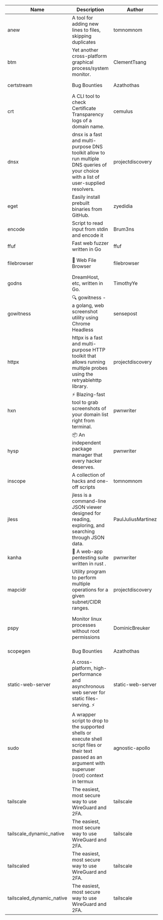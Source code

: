 | Name | Description | Author | Repository | Stars | Version | Updated | Size | SHA256SUM | B3SUM | Source | Language | License |
| ---- | ----------- | ------ | ---------- | ----- | ------- | ------- | ---- | --- | ------ | --------|-------- | ------- |
| anew | A tool for adding new lines to files, skipping duplicates | tomnomnom | [https://github.com/tomnomnom/anew](https://github.com/tomnomnom/anew) | 1147 | v0.1.1 | 2022-03-15T22:35:31Z | 1.48 MB | 48dab90e44070c2ab6129e9e27eae85b3da83e51d9e1f4079e9044d7e0ef2076 | d45236f07acbd491745918133d4b67fd2321b300527e53087ba98aa19b51d655 | https://bin.ajam.dev/arm64_v8a_Android/anew | Go | MIT License |
| btm | Yet another cross-platform graphical process/system monitor. | ClementTsang | [https://github.com/ClementTsang/bottom](https://github.com/ClementTsang/bottom) | 8345 | 0.9.6 | 2023-08-27T01:43:44Z | 3.25 MB | ed7a169d216c00a9f0b0f6afb1c4e9864cc39c434027168440dc1f8c7cac369a | 52dc0e8e0058bf2dbf1334e67ee6eb10f8d63f76d91af97bdc2049d4a4a59e86 | https://bin.ajam.dev/arm64_v8a_Android/btm | Rust | MIT License |
| certstream |  Bug Bounties | Azathothas | [https://github.com/Azathothas/Arsenal](https://github.com/Azathothas/Arsenal) | 14 | null |  | 4.76 MB | ac7f1b3b1f060a1144411563524ac2d6812a63546f7d65d09dc3a062e19abe56 | 99d09b4845ccff8c2467bc22d12b0a768e5318846cf69ee51b2a0c6394247161 | https://bin.ajam.dev/arm64_v8a_Android/certstream | Shell | null |
| crt | A CLI tool to check Certificate Transparency logs of a domain name. | cemulus | [https://github.com/cemulus/crt](https://github.com/cemulus/crt) | 64 | v0.1.0 | 2022-03-08T21:41:54Z | 4.85 MB | a8c1665b1bf992b9eb81be04955a7a941214c6f7d588d2fc0f40568464d959e8 | 8d55f741f1861c43c3d5fa5ccda4bd1aee601401281d7e4e333a496ad8edc8ca | https://bin.ajam.dev/arm64_v8a_Android/crt | Go | Apache License 2.0 |
| dnsx | dnsx is a fast and multi-purpose DNS toolkit allow to run multiple DNS queries of your choice with a list of user-supplied resolvers. | projectdiscovery | [https://github.com/projectdiscovery/dnsx](https://github.com/projectdiscovery/dnsx) | 1845 | v1.1.6 | 2023-11-11T19:20:44Z | 26.19 MB | 11fdd9dee8ec56a739eb56983dab13454630f19d8ab94f3b3aa8b5beaca8ec34 | bf30e3e434e0f9d0155abeeb4a50efb3635aa53104929a32906e6a034d87d135 | https://bin.ajam.dev/arm64_v8a_Android/dnsx | Go | MIT License |
| eget | Easily install prebuilt binaries from GitHub. | zyedidia | [https://github.com/zyedidia/eget](https://github.com/zyedidia/eget) | 683 | v1.3.3 | 2023-02-22T05:15:46Z | 6.8 MB | 39f5083d83b68f8b9a77b9e5b834e616849d7dd8dd2933c2a04a8a7bf0ce36b2 | 972bd1f38e4b86e0fa967c26c1ad6aca163c4d14f82cd560e0a2686f075e4fbe | https://bin.ajam.dev/arm64_v8a_Android/eget | Go | MIT License |
| encode | Script to read input from stdin and encode it | Brum3ns | [https://github.com/Brum3ns/encode](https://github.com/Brum3ns/encode) | 18 | null |  | 2.61 MB | 77b2bbc328807cc9837a41514af8f76443b98edb3b4b5e28c4ba94317e8cb3c9 | 84852137f2ae0132f04646aef7b9b841daf930769d311296a3991c239c24f273 | https://bin.ajam.dev/arm64_v8a_Android/encode | Go | MIT License |
| ffuf | Fast web fuzzer written in Go | ffuf | [https://github.com/ffuf/ffuf](https://github.com/ffuf/ffuf) | 10913 | v2.1.0 | 2023-09-16T12:23:19Z | 8.58 MB | d66d34c321d0e216f73baafcc00f62014025bdbc5e364a8cccc1e364fcd4843a | 4ab0ea7be02dffd1ee2d604d0ea8aa4cda06cefb9d29a5faa412705b1acab3bd | https://bin.ajam.dev/arm64_v8a_Android/ffuf | Go | MIT License |
| filebrowser | 📂 Web File Browser | filebrowser | [https://github.com/filebrowser/filebrowser](https://github.com/filebrowser/filebrowser) | 22530 | v2.27.0 | 2024-01-02T14:38:37Z | 13.94 MB | ee8337bdfa893ba1676c6837a2d921df01064fdf30a4d5e20e73831b333c2636 | befcfcf2083bb436215c69a466f641ac79498039d5243f39d8bdb739c669c4e3 | https://bin.ajam.dev/arm64_v8a_Android/filebrowser | Go | Apache License 2.0 |
| godns |  DreamHost, etc, written in Go. | TimothyYe | [https://github.com/TimothyYe/godns](https://github.com/TimothyYe/godns) | 1396 | v3.0.6 | 2024-01-25T15:49:38Z | 12.38 MB | 9c83927c4a2228b15485b7e30b21927b46ae0cfb922ecdfd3f2b39da7cc4b84b | c5f4dddb7e32138d2df475ce781ff35dc8c066c45af8ef8cdb760925110b490f | https://bin.ajam.dev/arm64_v8a_Android/godns | Go | Apache License 2.0 |
| gowitness | 🔍 gowitness - a golang, web screenshot utility using Chrome Headless | sensepost | [https://github.com/sensepost/gowitness](https://github.com/sensepost/gowitness) | 2562 | 2.5.1 | 2023-10-29T11:11:30Z | 27.22 MB | 3ff26ea9b3e5705fb6143ebfe2cfbfdfb461a019b92fc63e87ab4f7d15c3a94d | a22871a560f5e49f8ea1dde5e578d02ace0a24f08f09c2334215e73f2da80a4f | https://bin.ajam.dev/arm64_v8a_Android/gowitness | Go | GNU General Public License v3.0 |
| httpx | httpx is a fast and multi-purpose HTTP toolkit that allows running multiple probes using the retryablehttp library. | projectdiscovery | [https://github.com/projectdiscovery/httpx](https://github.com/projectdiscovery/httpx) | 6427 | v1.3.9 | 2024-01-24T11:17:45Z | 42.14 MB | 45cfefdbc43cb7869f313f100236da289fc6b7057ab8761f18b50adb99a2c6f2 | b1add9d59c17f6136e93eb2721111917b17e467f29fb2768b2ee2ee10159abb2 | https://bin.ajam.dev/arm64_v8a_Android/httpx | Go | MIT License |
| hxn | ⚡ Blazing-fast tool to grab screenshots of your domain list right from terminal. | pwnwriter | [https://github.com/pwnwriter/haylxon](https://github.com/pwnwriter/haylxon) | 354 | v0.1.10 | 2024-01-09T15:11:15Z | 6.23 MB | 3d3b297f066245bae589faa4dfef56cc4b048261e25da2a5f79e645dc94a0ca8 | d925a36645b7b18ffd8c70a39dfc0029780ca7f56a37918ad89a3eb739c5c8b6 | https://bin.ajam.dev/arm64_v8a_Android/hxn | Rust | MIT License |
| hysp | 📦 An independent package manager that every hacker deserves. | pwnwriter | [https://github.com/pwnwriter/hysp](https://github.com/pwnwriter/hysp) | 398 | v0.1.2 | 2023-12-13T15:03:18Z | 3.4 MB | 23f697644c2fbfdc3d95d7b1674d8728d1c8f2cf4db4a2b1e93786b9a980954a | 1da825cf3ed8a75879f699303a07a2a2be0ce7fa6d467d35422ea95599a2a28b | https://bin.ajam.dev/arm64_v8a_Android/hysp | Rust | MIT License |
| inscope | A collection of hacks and one-off scripts | tomnomnom | [https://github.com/tomnomnom/hacks](https://github.com/tomnomnom/hacks) | 1994 | null |  | 1.87 MB | e7028d44dd195890ce22b7d90ac6760eedcd09f95ad2fe38217e114f386a581c | 16739c3bbf9501a7b2b4b5a1aaff059e8ceb00ef7b6304ee7ef9ebdc79b73094 | https://bin.ajam.dev/arm64_v8a_Android/inscope | Go | null |
| jless | jless is a command-line JSON viewer designed for reading, exploring, and searching through JSON data. | PaulJuliusMartinez | [https://github.com/PaulJuliusMartinez/jless](https://github.com/PaulJuliusMartinez/jless) | 4336 | v0.9.0 | 2023-07-17T02:51:34Z | 1.83 MB | f95b2c666fcc770a829cc241b7ad2631bc41258d8afd9a9a0f5115635279098a | e54b6f5027f01876c0d6cff993c6e75a0be33eec0242601e2b969536ee99a627 | https://bin.ajam.dev/arm64_v8a_Android/jless | Rust | MIT License |
| kanha | 🦚 A web-app pentesting suite written in rust . | pwnwriter | [https://github.com/pwnwriter/kanha](https://github.com/pwnwriter/kanha) | 239 | v-v0.1.2 | 2023-10-17T16:42:52Z | 2.91 MB | e98b78edc697919a405311f1b4b317ffe0b6a6917eca32effa3c998529e29e4f | 16f9c9f6e31758be0255755f8066c843702e7c8a92383919b8760a116bfb5aff | https://bin.ajam.dev/arm64_v8a_Android/kanha | Rust | MIT License |
| mapcidr | Utility program to perform multiple operations for a given subnet/CIDR ranges. | projectdiscovery | [https://github.com/projectdiscovery/mapcidr](https://github.com/projectdiscovery/mapcidr) | 888 | v1.1.16 | 2023-11-23T07:59:56Z | 23.4 MB | 2253fc22a5cc74bb361ddcf3de510537903b4d834a03d4c6cb522ce53783c25e | f1dfdd8c7ff389fd39fd5167dc9c7b3b2f898d21a2755324b73b84eb2cb3fd7c | https://bin.ajam.dev/arm64_v8a_Android/mapcidr | Go | MIT License |
| pspy | Monitor linux processes without root permissions | DominicBreuker | [https://github.com/DominicBreuker/pspy](https://github.com/DominicBreuker/pspy) | 4350 | v1.2.1 | 2023-01-17T21:10:08Z | 3.65 MB | ebba38a17bf04b0e079d41a56e1b84ca6331b60494dd066702d4d672bf76437d | 92cc13ee11ab38c826548e52e09d6ac77bde422d60022e91a749d5eac6c00e6b | https://bin.ajam.dev/arm64_v8a_Android/pspy | Go | GNU General Public License v3.0 |
| scopegen |  Bug Bounties | Azathothas | [https://github.com/Azathothas/Arsenal](https://github.com/Azathothas/Arsenal) | 14 | null |  | 1.61 MB | dc31877d4e96cd26b7bb13716bce77d04de322884bb2d2b6a6eecfe0d6f23257 | 8511dbf25759aa92a1ff825f92125da56fa4bcca6ca78f0f34401e9734481e41 | https://bin.ajam.dev/arm64_v8a_Android/scopegen | Shell | null |
| static-web-server | A cross-platform, high-performance and asynchronous web server for static files-serving. ⚡ | static-web-server | [https://github.com/static-web-server/static-web-server](https://github.com/static-web-server/static-web-server) | 1001 | v2.25.0 | 2024-01-23T00:03:19Z | 6.8 MB | c2f88a85c97bf9547466106633feee4c79378ee18624311b72798b235fff1237 | 10d6227ab1882bec3a376aaf5f63437a85ab1c915b5cfda7a7c55579ba8e6149 | https://bin.ajam.dev/arm64_v8a_Android/static-web-server | Rust | Apache License 2.0 |
| sudo | A wrapper script to drop to the supported shells or execute shell script files or their text passed as an argument with superuser (root) context in termux | agnostic-apollo | [https://github.com/agnostic-apollo/sudo](https://github.com/agnostic-apollo/sudo) | 65 | v0.2.0 | 2021-04-10T21:03:11Z | 250.38 kB | 9e56787b3ca489a9eb9e3a64f54944aa92c728d18576972ef7ef6bb10ca6462c | 261a7ec6cf5ed2fbc82f8128f2583eda7faeb8939b9e08143046f0b046e504ae | https://bin.ajam.dev/arm64_v8a_Android/sudo | Shell | MIT License |
| tailscale | The easiest, most secure way to use WireGuard and 2FA. | tailscale | [https://github.com/tailscale/tailscale](https://github.com/tailscale/tailscale) | 15222 | v1.58.2 | 2024-01-23T22:41:49Z | 10.92 MB | b4436d601a0a777d905590fcaf4eb55f45eb63a76e8459c513b0fa1d887b2a16 | ef80806ae45dd0d4f2bec4c59b202a4c9bd33e5c792b240a1a238c5e4364e1f1 | https://bin.ajam.dev/arm64_v8a_Android/tailscale | Go | BSD 3-Clause New or Revised License |
| tailscale_dynamic_native | The easiest, most secure way to use WireGuard and 2FA. | tailscale | [https://github.com/tailscale/tailscale](https://github.com/tailscale/tailscale) | 15222 | v1.58.2 | 2024-01-23T22:41:49Z | 11.28 MB | 567ca39480f07d2b020f5f5fbaf93d24821b3663934971918c06b17b2eebdc6a | 7eb8c7813e5f897c35ddb93a750b795d1435d70a5273f6b7dc1e91ba1d0c67c2 | https://bin.ajam.dev/arm64_v8a_Android/tailscale_dynamic_native | Go | BSD 3-Clause New or Revised License |
| tailscaled | The easiest, most secure way to use WireGuard and 2FA. | tailscale | [https://github.com/tailscale/tailscale](https://github.com/tailscale/tailscale) | 15222 | v1.58.2 | 2024-01-23T22:41:49Z | 20.48 MB | 5504897030b405888ef389c97a4079d2b3fa869f6ed97132d62c5229a6f126f9 | 08d5aab8a7e544017f5581a5850eb34c6286fc6eba67f60382ea5b70fc261afc | https://bin.ajam.dev/arm64_v8a_Android/tailscaled | Go | BSD 3-Clause New or Revised License |
| tailscaled_dynamic_native | The easiest, most secure way to use WireGuard and 2FA. | tailscale | [https://github.com/tailscale/tailscale](https://github.com/tailscale/tailscale) | 15222 | v1.58.2 | 2024-01-23T22:41:49Z | 21.67 MB | 5fc42fdb6963064f5c59096b469c714a28dab84450a3f20e393c3ea68a6a04bc | acff9383bf6944ef41a64fe741efb895787947d3d4dc94fce70dde15e873ea67 | https://bin.ajam.dev/arm64_v8a_Android/tailscaled_dynamic_native | Go | BSD 3-Clause New or Revised License |
